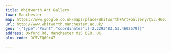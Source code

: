 ```yaml
---
title: Whitworth Art Gallery
town: Manchester
map: https://www.google.co.uk/maps/place/Whitworth+Art+Gallery/@53.4602706,-2.2292961,15z/data=!4m2!3m1!1s0x0:0x53931302caa2348f?sa=X&ved=0ahUKEwjz7sfBmbrSAhUIDsAKHdyYCzkQ_BIIczAR
url: http://www.whitworth.manchester.ac.uk/
geo: '{"type":"Point","coordinates":[-2.2293483,53.4602679]}'
address: Oxford Rd, Manchester M15 6ER, UK
plus_code: 9C5VFQ6C+47

---
```


